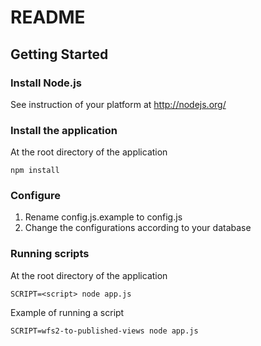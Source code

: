 # README

## Getting Started

### Install Node.js

See instruction of your platform at http://nodejs.org/

### Install the application

At the root directory of the application

    npm install

### Configure

1. Rename config.js.example to config.js
2. Change the configurations according to your database

### Running scripts

At the root directory of the application

    SCRIPT=<script> node app.js

Example of running a script

    SCRIPT=wfs2-to-published-views node app.js